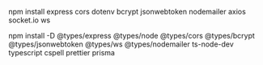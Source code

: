 npm install express cors dotenv bcrypt jsonwebtoken nodemailer axios socket.io ws

npm install -D @types/express @types/node @types/cors @types/bcrypt @types/jsonwebtoken @types/ws @types/nodemailer ts-node-dev typescript cspell prettier prisma 
